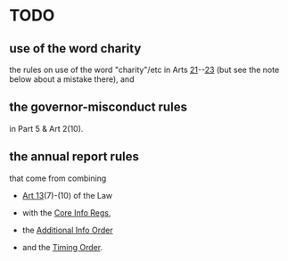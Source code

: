 # TODO

## use of the word charity

the rules on use of the word "charity"/etc in Arts [21](https://www.jerseylaw.je/laws/current/l_41_2014#_Toc181797855)--[23](https://www.jerseylaw.je/laws/current/l_41_2014#_Toc181797857) (but see the note below about a mistake there), and

## the governor-misconduct rules

in Part 5 & Art 2(10).

## the annual report rules

that come from combining

* [Art
13](https://www.jerseylaw.je/laws/current/l_41_2014#_Toc181797843)(7)-(10)
of the Law

* with the [Core Info Regs](https://www.jerseylaw.je/laws/current/ro_19_2018),

* the [Additional Info Order](https://www.jerseylaw.je/laws/current/ro_59_2018#_Toc181797774)

* and the [Timing Order](https://www.jerseylaw.je/laws/current/ro_144_2019).
